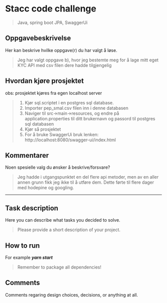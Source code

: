 # Stacc code challenge
> Java, spring boot JPA, SwaggerUi


## Oppgavebeskrivelse
Her kan beskrive hvilke oppgave(r) du har valgt å løse.
> Jeg har valgt oppgave b), hvor jeg bestemte meg for å lage mitt eget KYC API med csv filen dere hadde tilgjengelig

## Hvordan kjøre prosjektet
obs: prosjektet kjøres fra egen localhost server
> 1. Kjør sql.scriptet i en postgres sql database.
> 2. Importer pep_smal.csv filen inn i denne databasen
> 3. Naviger til src->main->resources, og endre på application.properties til ditt brukernavn og passord til postgres sql databasen
> 4. Kjør så prosjektet
> 5. For å bruke SwaggerUi bruk lenken: http://localhost:8080/swagger-ui/index.html

## Kommentarer
Noen spesielle valg du ønsker å beskrive/forsvare?
> Jeg hadde i utgangspunktet en del flere api metoder, men av en aller annen grunn fikk jeg ikke til å utføre dem. Dette førte til flere dager med hodepine og googling.

---

## Task description
Here you can describe what tasks you decided to solve.
> Please provide a short description of your project.

## How to run
For example ***yarn start***
> Remember to package all dependencies!

## Comments
Comments regaring design choices, decisions, or anything at all.
